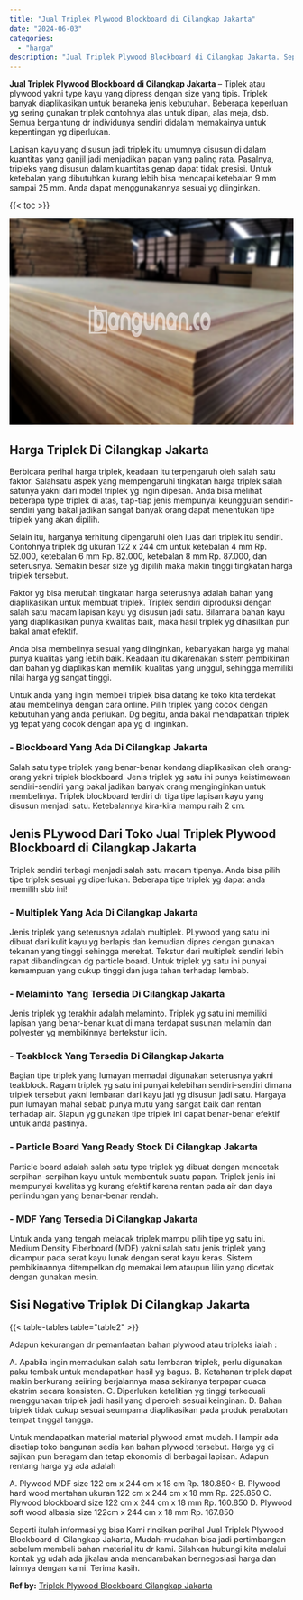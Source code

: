 ```yaml
---
title: "Jual Triplek Plywood Blockboard di Cilangkap Jakarta"
date: "2024-06-03"
categories: 
  - "harga"
description: "Jual Triplek Plywood Blockboard di Cilangkap Jakarta. Seperti itulah informasi yg bisa Kami rincikan perihal Jual Triplek Plywood Blockboard di Cilangkap Jak..."
---
```


**Jual Triplek Plywood Blockboard di Cilangkap Jakarta** – Tiplek atau plywood yakni type kayu yang dipress dengan size yang tipis. Triplek banyak diaplikasikan untuk beraneka jenis kebutuhan. Beberapa keperluan yg sering gunakan triplek contohnya alas untuk dipan, alas meja, dsb. Semua bergantung dr individunya sendiri didalam memakainya untuk kepentingan yg diperlukan.

Lapisan kayu yang disusun jadi triplek itu umumnya disusun di dalam kuantitas yang ganjil jadi menjadikan papan yang paling rata. Pasalnya, tripleks yang disusun dalam kuantitas genap dapat tidak presisi. Untuk ketebalan yang dibutuhkan kurang lebih bisa mencapai ketebalan 9 mm sampai 25 mm. Anda dapat menggunakannya sesuai yg diinginkan.

{{< toc >}}

![Jual Triplek Plywood Blockboard di Cilangkap Jakarta](/images/jual-triplek-murah-46.png)

## Harga Triplek Di Cilangkap Jakarta

Berbicara perihal harga triplek, keadaan itu terpengaruh oleh salah satu faktor. Salahsatu aspek yang mempengaruhi tingkatan harga triplek salah satunya yakni dari model triplek yg ingin dipesan. Anda bisa melihat beberapa type triplek di atas, tiap-tiap jenis mempunyai keunggulan sendiri-sendiri yang bakal jadikan sangat banyak orang dapat menentukan tipe triplek yang akan dipilih.

Selain itu, harganya terhitung dipengaruhi oleh luas dari triplek itu sendiri. Contohnya triplek dg ukuran 122 x 244 cm untuk ketebalan 4 mm Rp. 52.000, ketebalan 6 mm Rp. 82.000, ketebalan 8 mm Rp. 87.000, dan seterusnya. Semakin besar size yg dipilih maka makin tinggi tingkatan harga triplek tersebut.

Faktor yg bisa merubah tingkatan harga seterusnya adalah bahan yang diaplikasikan untuk membuat triplek. Triplek sendiri diproduksi dengan salah satu macam lapisan kayu yg disusun jadi satu. Bilamana bahan kayu yang diaplikasikan punya kwalitas baik, maka hasil triplek yg dihasilkan pun bakal amat efektif.

Anda bisa membelinya sesuai yang diinginkan, kebanyakan harga yg mahal punya kualitas yang lebih baik. Keadaan itu dikarenakan sistem pembikinan dan bahan yg diaplikasikan memiliki kualitas yang unggul, sehingga memiliki nilai harga yg sangat tinggi.

Untuk anda yang ingin membeli triplek bisa datang ke toko kita terdekat atau membelinya dengan cara online. Pilih triplek yang cocok dengan kebutuhan yang anda perlukan. Dg begitu, anda bakal mendapatkan triplek yg tepat yang cocok dengan apa yg di inginkan.

### \- Blockboard Yang Ada Di Cilangkap Jakarta

Salah satu type triplek yang benar-benar kondang diaplikasikan oleh orang-orang yakni triplek blockboard. Jenis triplek yg satu ini punya keistimewaan sendiri-sendiri yang bakal jadikan banyak orang menginginkan untuk membelinya. Triplek blockboard terdiri dr tiga tipe lapisan kayu yang disusun menjadi satu. Ketebalannya kira-kira mampu raih 2 cm.

## Jenis PLywood Dari Toko Jual Triplek Plywood Blockboard di Cilangkap Jakarta

Triplek sendiri terbagi menjadi salah satu macam tipenya. Anda bisa pilih tipe triplek sesuai yg diperlukan. Beberapa tipe triplek yg dapat anda memilih sbb ini!

### \- Multiplek Yang Ada Di Cilangkap Jakarta

Jenis triplek yang seterusnya adalah multiplek. PLywood yang satu ini dibuat dari kulit kayu yg berlapis dan kemudian dipres dengan gunakan tekanan yang tinggi sehingga merekat. Tekstur dari multiplek sendiri lebih rapat dibandingkan dg particle board. Untuk triplek yg satu ini punyai kemampuan yang cukup tinggi dan juga tahan terhadap lembab.

### \- Melaminto Yang Tersedia Di Cilangkap Jakarta

Jenis triplek yg terakhir adalah melaminto. Triplek yg satu ini memiliki lapisan yang benar-benar kuat di mana terdapat susunan melamin dan polyester yg membikinnya bertekstur licin.

### \- Teakblock Yang Tersedia Di Cilangkap Jakarta

Bagian tipe triplek yang lumayan memadai digunakan seterusnya yakni teakblock. Ragam triplek yg satu ini punyai kelebihan sendiri-sendiri dimana triplek tersebut yakni lembaran dari kayu jati yg disusun jadi satu. Hargaya pun lumayan mahal sebab punya mutu yang sangat baik dan rentan terhadap air. Siapun yg gunakan tipe triplek ini dapat benar-benar efektif untuk anda pastinya.

### \- Particle Board Yang Ready Stock Di Cilangkap Jakarta

Particle board adalah salah satu type triplek yg dibuat dengan mencetak serpihan-serpihan kayu untuk membentuk suatu papan. Triplek jenis ini mempunyai kwalitas yg kurang efektif karena rentan pada air dan daya perlindungan yang benar-benar rendah.

### \- MDF Yang Tersedia Di Cilangkap Jakarta

Untuk anda yang tengah melacak triplek mampu pilih tipe yg satu ini. Medium Density Fiberboard (MDF) yakni salah satu jenis triplek yang dicampur pada serat kayu lunak dengan serat kayu keras. Sistem pembikinannya ditempelkan dg memakai lem ataupun lilin yang dicetak dengan gunakan mesin.

## Sisi Negative Triplek Di Cilangkap Jakarta

{{< table-tables table="table2" >}}

Adapun kekurangan dr pemanfaatan bahan plywood atau tripleks ialah :

A. Apabila ingin memadukan salah satu lembaran triplek, perlu digunakan paku tembak untuk mendapatkan hasil yg bagus. B. Ketahanan triplek dapat makin berkurang seiiring berjalannya masa sekiranya terpapar cuaca ekstrim secara konsisten. C. Diperlukan ketelitian yg tinggi terkecuali menggunakan triplek jadi hasil yang diperoleh sesuai keinginan. D. Bahan triplek tidak cukup sesuai seumpama diaplikasikan pada produk perabotan tempat tinggal tangga.

Untuk mendapatkan material material plywood amat mudah. Hampir ada disetiap toko bangunan sedia kan bahan plywood tersebut. Harga yg di sajikan pun beragam dan tetap ekonomis di berbagai lapisan. Adapun rentang harga yg ada adalah

A. Plywood MDF size 122 cm x 244 cm x 18 cm Rp. 180.850< B. Plywood hard wood mertahan ukuran 122 cm x 244 cm x 18 mm Rp. 225.850 C. Plywood blockboard size 122 cm x 244 cm x 18 mm Rp. 160.850 D. Plywood soft wood albasia size 122cm x 244 cm x 18 mm Rp. 167.850

Seperti itulah informasi yg bisa Kami rincikan perihal Jual Triplek Plywood Blockboard di Cilangkap Jakarta, Mudah-mudahan bisa jadi pertimbangan sebelum membeli bahan material itu dr kami. Silahkan hubungi kita melalui kontak yg udah ada jikalau anda mendambakan bernegosiasi harga dan lainnya dengan kami. Terima kasih.

**Ref by:** [Triplek Plywood Blockboard Cilangkap Jakarta](https://id.wikipedia.org/wiki/Triplek)

